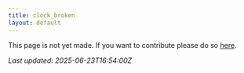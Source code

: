```yaml
---
title: clock_broken
layout: default
---
```


This page is not yet made. If you want to contribute please do so [here](https://github.com/CrazyH2/Bigstone/blob/wiki/components/clock_broken.md).

_Last updated: 2025-06-23T16:54:00Z_
